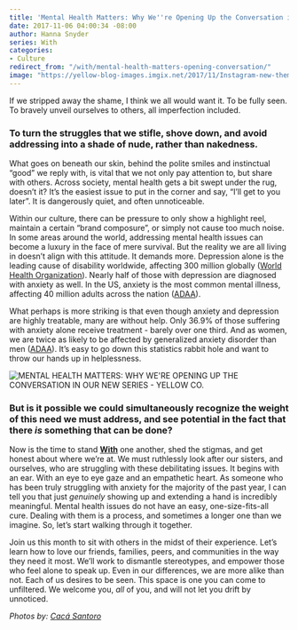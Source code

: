 ```yaml
---
title: 'Mental Health Matters: Why We''re Opening Up the Conversation in Our New Series'
date: 2017-11-06 04:00:34 -08:00
author: Hanna Snyder
series: With
categories:
- Culture
redirect_from: "/with/mental-health-matters-opening-conversation/"
image: "https://yellow-blog-images.imgix.net/2017/11/Instagram-new-theme.jpg"
---
```


If we stripped away the shame, I think we all would want it. To be fully seen. To bravely unveil ourselves to others, all imperfection included.

### **To turn the struggles that we stifle, shove down, and avoid addressing into a shade of nude, rather than nakedness.**

What goes on beneath our skin, behind the polite smiles and instinctual “good” we reply with, is vital that we not only pay attention to, but share with others. Across society, mental health gets a bit swept under the rug, doesn’t it? It’s the easiest issue to put in the corner and say, “I’ll get to you later”. It is dangerously quiet, and often unnoticeable.

Within our culture, there can be pressure to only show a highlight reel, maintain a certain “brand composure”, or simply not cause too much noise. In some areas around the world, addressing mental health issues can become a luxury in the face of mere survival. But the reality we are all living in doesn’t align with this attitude. It demands more. Depression alone is the leading cause of disability worldwide, affecting 300 million globally ([World Health Organization](http://www.who.int/mediacentre/factsheets/fs369/en/)). Nearly half of those with depression are diagnosed with anxiety as well. In the US, anxiety is the most common mental illness, affecting 40 million adults across the nation ([ADAA](https://adaa.org/about-adaa/press-room/facts-statistics)).

What perhaps is more striking is that even though anxiety and depression are highly treatable, many are without help. Only 36.9% of those suffering with anxiety alone receive treatment - barely over one third. And as women, we are twice as likely to be affected by generalized anxiety disorder than men ([ADAA](https://adaa.org/about-adaa/press-room/facts-statistics)). It’s easy to go down this statistics rabbit hole and want to throw our hands up in helplessness.

![MENTAL HEALTH MATTERS: WHY WE'RE OPENING UP THE CONVERSATION IN OUR NEW SERIES - YELLOW CO. ](https://yellow-blog-images.imgix.net/2017/11/0P7A97992-Edit-1.jpg)

### **But is it possible we could simultaneously recognize the weight of this need we must address, and see potential in the fact that there _is_ something that can be done?**

Now is the time to stand [**With**](http://yellowco.co/category/with/) one another, shed the stigmas, and get honest about where we’re at. We must ruthlessly look after our sisters, and ourselves, who are struggling with these debilitating issues. It begins with an ear. With an eye to eye gaze and an empathetic heart. As someone who has been truly struggling with anxiety for the majority of the past year, I can tell you that just _genuinely_ showing up and extending a hand is incredibly meaningful. Mental health issues do not have an easy, one-size-fits-all cure. Dealing with them is a process, and sometimes a longer one than we imagine. So, let’s start walking through it together.

Join us this month to sit with others in the midst of their experience. Let’s learn how to love our friends, families, peers, and communities in the way they need it most. We’ll work to dismantle stereotypes, and empower those who feel alone to speak up. Even in our differences, we are more alike than not. Each of us desires to be seen. This space is one you can come to unfiltered. We welcome you, _all_ of you, and will not let you drift by unnoticed.

_Photos by: [Cacá Santoro](http://cacasantoro.com/)_
